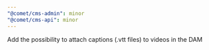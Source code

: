```yaml
---
"@comet/cms-admin": minor
"@comet/cms-api": minor
---
```


Add the possibility to attach captions (.vtt files) to videos in the DAM
